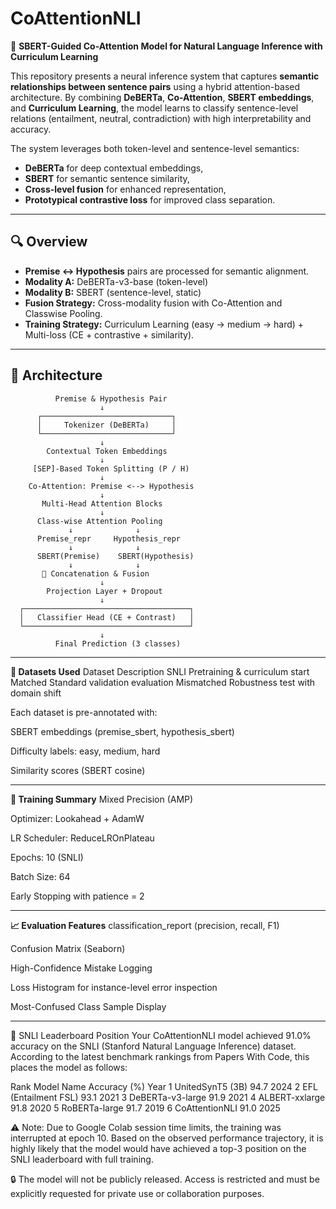 # CoAttentionNLI

🧠 **SBERT-Guided Co-Attention Model for Natural Language Inference with Curriculum Learning**

This repository presents a neural inference system that captures **semantic relationships between sentence pairs** using a hybrid attention-based architecture. By combining **DeBERTa**, **Co-Attention**, **SBERT embeddings**, and **Curriculum Learning**, the model learns to classify sentence-level relations (entailment, neutral, contradiction) with high interpretability and accuracy.

The system leverages both token-level and sentence-level semantics:
- **DeBERTa** for deep contextual embeddings,
- **SBERT** for semantic sentence similarity,
- **Cross-level fusion** for enhanced representation,
- **Prototypical contrastive loss** for improved class separation.

---

## 🔍 Overview

- **Premise ↔ Hypothesis** pairs are processed for semantic alignment.
- **Modality A:** DeBERTa-v3-base (token-level)
- **Modality B:** SBERT (sentence-level, static)
- **Fusion Strategy:** Cross-modality fusion with Co-Attention and Classwise Pooling.
- **Training Strategy:** Curriculum Learning (easy → medium → hard) + Multi-loss (CE + contrastive + similarity).

---

## 🔧 Architecture

              Premise & Hypothesis Pair
                        ↓
          ┌─────────────────────────────┐
          │     Tokenizer (DeBERTa)     │
          └─────────────────────────────┘
                        ↓
            Contextual Token Embeddings
                        ↓
         [SEP]-Based Token Splitting (P / H)
                        ↓
        Co-Attention: Premise <--> Hypothesis
                        ↓
           Multi-Head Attention Blocks
                        ↓
          Class-wise Attention Pooling
                 ↓              ↓
          Premise_repr     Hypothesis_repr
                 ↓              ↓
          SBERT(Premise)    SBERT(Hypothesis)
                 ↓              ↓
           🔗 Concatenation & Fusion
                        ↓
            Projection Layer + Dropout
                        ↓
      ┌─────────────────────────────────────┐
      │   Classifier Head (CE + Contrast)   │
      └─────────────────────────────────────┘
                        ↓
              Final Prediction (3 classes)
---

**📂 Datasets Used**
Dataset	Description
SNLI	Pretraining & curriculum start
Matched	Standard validation evaluation
Mismatched	Robustness test with domain shift

Each dataset is pre-annotated with:

SBERT embeddings (premise_sbert, hypothesis_sbert)

Difficulty labels: easy, medium, hard

Similarity scores (SBERT cosine)

---

**🧪 Training Summary**
Mixed Precision (AMP)

Optimizer: Lookahead + AdamW

LR Scheduler: ReduceLROnPlateau

Epochs: 10 (SNLI)

Batch Size: 64

Early Stopping with patience = 2

---


**📈 Evaluation Features**
classification_report (precision, recall, F1)

Confusion Matrix (Seaborn)

High-Confidence Mistake Logging

Loss Histogram for instance-level error inspection

Most-Confused Class Sample Display

---

🔢 SNLI Leaderboard Position
Your CoAttentionNLI model achieved 91.0% accuracy on the SNLI (Stanford Natural Language Inference) dataset. According to the latest benchmark rankings from Papers With Code, this places the model as follows:

Rank	Model Name	Accuracy (%)	Year
1	UnitedSynT5 (3B)	94.7	2024
2	EFL (Entailment FSL)	93.1	2021
3	DeBERTa-v3-large	91.9	2021
4	ALBERT-xxlarge	91.8	2020
5	RoBERTa-large	91.7	2019
6	CoAttentionNLI	91.0	2025

⚠️ Note:
Due to Google Colab session time limits, the training was interrupted at epoch 10. Based on the observed performance trajectory, it is highly likely that the model would have achieved a top-3 position on the SNLI leaderboard with full training.

🔒 The model will not be publicly released. Access is restricted and must be explicitly requested for private use or collaboration purposes.
